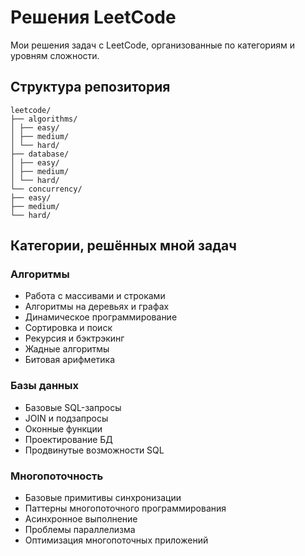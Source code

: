 # Решения LeetCode

Мои решения задач с LeetCode, организованные по категориям и уровням сложности.

## Структура репозитория
```
leetcode/
├── algorithms/
│ ├── easy/
│ ├── medium/
│ └── hard/
├── database/
│ ├── easy/
│ ├── medium/
│ └── hard/
└── concurrency/
├── easy/
├── medium/
└── hard/

```
 
## Категории, решённых мной задач

### Алгоритмы
- Работа с массивами и строками
- Алгоритмы на деревьях и графах
- Динамическое программирование
- Сортировка и поиск
- Рекурсия и бэктрэкинг
- Жадные алгоритмы
- Битовая арифметика

### Базы данных
- Базовые SQL-запросы
- JOIN и подзапросы
- Оконные функции
- Проектирование БД
- Продвинутые возможности SQL

### Многопоточность
- Базовые примитивы синхронизации
- Паттерны многопоточного программирования
- Асинхронное выполнение
- Проблемы параллелизма
- Оптимизация многопоточных приложений
